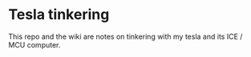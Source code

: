 # Tesla tinkering

This repo and the wiki are notes on tinkering with my tesla and its ICE / MCU computer.
